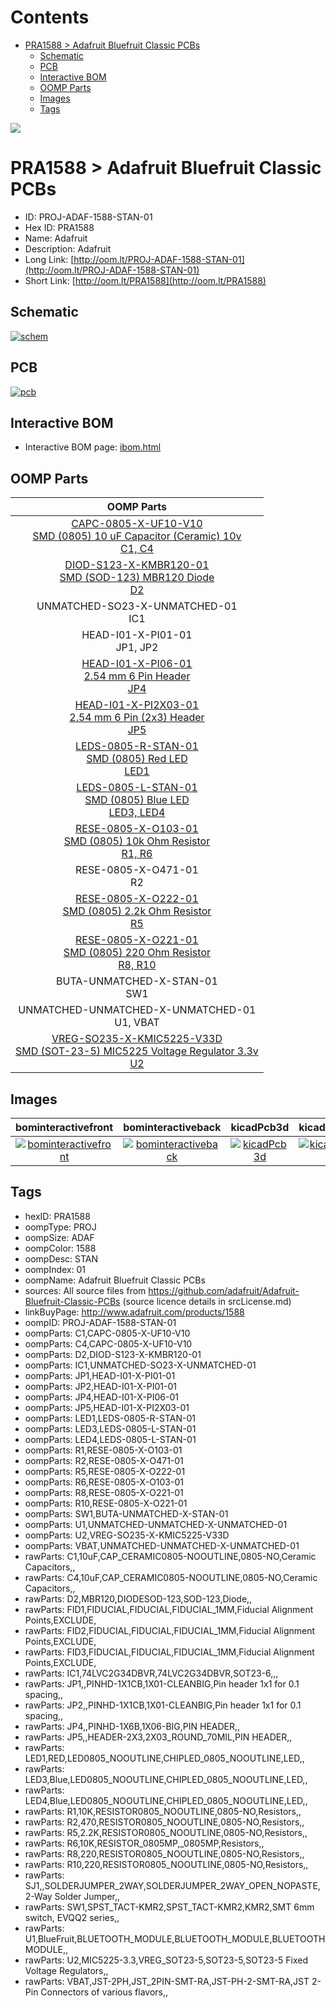 



Contents
========

* [PRA1588 > Adafruit Bluefruit Classic PCBs](#pra1588--adafruit-bluefruit-classic-pcbs)
	* [Schematic](#schematic)
	* [PCB](#pcb)
	* [Interactive BOM](#interactive-bom)
	* [OOMP Parts](#oomp-parts)
	* [Images](#images)
	* [Tags](#tags)
  
![][im]
# PRA1588 > Adafruit Bluefruit Classic PCBs

- ID: PROJ-ADAF-1588-STAN-01
- Hex ID: PRA1588
- Name: Adafruit
- Description: Adafruit
- Long Link: [http://oom.lt/PROJ-ADAF-1588-STAN-01](http://oom.lt/PROJ-ADAF-1588-STAN-01)
- Short Link: [http://oom.lt/PRA1588](http://oom.lt/PRA1588)

## Schematic
  
[![schem](eagleSchemImage.png)](eagleSchemImage.png)
## PCB
  
[![pcb](eagleImage.png)](eagleImage.png)
## Interactive BOM

- Interactive BOM page: [ibom.html](https://htmlpreview.github.io/?https://github.com/oomlout/oomlout_OOMP_projects/blob/main/PROJ-ADAF-1588-STAN-01/kicad/bom/ibom.html)

## OOMP Parts
  

|OOMP Parts|
| :---: |
|[CAPC-0805-X-UF10-V10<br> SMD (0805) 10 uF Capacitor (Ceramic) 10v<br> C1, C4](https://github.com/oomlout/oomlout_OOMP_parts/tree/main/CAPC-0805-X-UF10-V10/)|
|[DIOD-S123-X-KMBR120-01<br> SMD (SOD-123) MBR120 Diode<br> D2](https://github.com/oomlout/oomlout_OOMP_parts/tree/main/DIOD-S123-X-KMBR120-01/)|
|UNMATCHED-SO23-X-UNMATCHED-01<BR>IC1|
|HEAD-I01-X-PI01-01<BR>JP1, JP2|
|[HEAD-I01-X-PI06-01<br> 2.54 mm 6 Pin Header<br> JP4](https://github.com/oomlout/oomlout_OOMP_parts/tree/main/HEAD-I01-X-PI06-01/)|
|[HEAD-I01-X-PI2X03-01<br> 2.54 mm 6 Pin (2x3) Header<br> JP5](https://github.com/oomlout/oomlout_OOMP_parts/tree/main/HEAD-I01-X-PI2X03-01/)|
|[LEDS-0805-R-STAN-01<br> SMD (0805) Red LED<br> LED1](https://github.com/oomlout/oomlout_OOMP_parts/tree/main/LEDS-0805-R-STAN-01/)|
|[LEDS-0805-L-STAN-01<br> SMD (0805) Blue LED<br> LED3, LED4](https://github.com/oomlout/oomlout_OOMP_parts/tree/main/LEDS-0805-L-STAN-01/)|
|[RESE-0805-X-O103-01<br> SMD (0805) 10k Ohm Resistor<br> R1, R6](https://github.com/oomlout/oomlout_OOMP_parts/tree/main/RESE-0805-X-O103-01/)|
|RESE-0805-X-O471-01<BR>R2|
|[RESE-0805-X-O222-01<br> SMD (0805) 2.2k Ohm Resistor<br> R5](https://github.com/oomlout/oomlout_OOMP_parts/tree/main/RESE-0805-X-O222-01/)|
|[RESE-0805-X-O221-01<br> SMD (0805) 220 Ohm Resistor<br> R8, R10](https://github.com/oomlout/oomlout_OOMP_parts/tree/main/RESE-0805-X-O221-01/)|
|BUTA-UNMATCHED-X-STAN-01<BR>SW1|
|UNMATCHED-UNMATCHED-X-UNMATCHED-01<BR>U1, VBAT|
|[VREG-SO235-X-KMIC5225-V33D<br> SMD (SOT-23-5) MIC5225 Voltage Regulator 3.3v<br> U2](https://github.com/oomlout/oomlout_OOMP_parts/tree/main/VREG-SO235-X-KMIC5225-V33D/)|

## Images
  
  

|bominteractivefront|bominteractiveback|kicadPcb3d|kicadPcb3dFront|kicadPcb3dBack|eagleImage|eagleSchemImage|pcbdraw|pcbdrawback|
| :---: | :---: | :---: | :---: | :---: | :---: | :---: | :---: | :---: |
|[![bominteractivefront](bomFront_140.png)](bomFront.png)|[![bominteractiveback](bomBack_140.png)](bomBack.png)|[![kicadPcb3d](kicadPcb3d_140.png)](kicadPcb3d.png)|[![kicadPcb3dFront](kicadPcb3dFront_140.png)](kicadPcb3dFront.png)|[![kicadPcb3dBack](kicadPcb3dBack_140.png)](kicadPcb3dBack.png)|[![eagleImage](eagleImage_140.png)](eagleImage.png)|[![eagleSchemImage](eagleSchemImage_140.png)](eagleSchemImage.png)|[![pcbdraw](pcbdraw_140.png)](pcbdraw.png)|[![pcbdrawback](pcbdrawBack_140.png)](pcbdrawBack.png)|

## Tags

- hexID: PRA1588
- oompType: PROJ
- oompSize: ADAF
- oompColor: 1588
- oompDesc: STAN
- oompIndex: 01
- oompName: Adafruit Bluefruit Classic PCBs
- sources: All source files from https://github.com/adafruit/Adafruit-Bluefruit-Classic-PCBs (source licence details in srcLicense.md)
- linkBuyPage: http://www.adafruit.com/products/1588
- oompID: PROJ-ADAF-1588-STAN-01
- oompParts: C1,CAPC-0805-X-UF10-V10
- oompParts: C4,CAPC-0805-X-UF10-V10
- oompParts: D2,DIOD-S123-X-KMBR120-01
- oompParts: IC1,UNMATCHED-SO23-X-UNMATCHED-01
- oompParts: JP1,HEAD-I01-X-PI01-01
- oompParts: JP2,HEAD-I01-X-PI01-01
- oompParts: JP4,HEAD-I01-X-PI06-01
- oompParts: JP5,HEAD-I01-X-PI2X03-01
- oompParts: LED1,LEDS-0805-R-STAN-01
- oompParts: LED3,LEDS-0805-L-STAN-01
- oompParts: LED4,LEDS-0805-L-STAN-01
- oompParts: R1,RESE-0805-X-O103-01
- oompParts: R2,RESE-0805-X-O471-01
- oompParts: R5,RESE-0805-X-O222-01
- oompParts: R6,RESE-0805-X-O103-01
- oompParts: R8,RESE-0805-X-O221-01
- oompParts: R10,RESE-0805-X-O221-01
- oompParts: SW1,BUTA-UNMATCHED-X-STAN-01
- oompParts: U1,UNMATCHED-UNMATCHED-X-UNMATCHED-01
- oompParts: U2,VREG-SO235-X-KMIC5225-V33D
- oompParts: VBAT,UNMATCHED-UNMATCHED-X-UNMATCHED-01
- rawParts: C1,10uF,CAP_CERAMIC0805-NOOUTLINE,0805-NO,Ceramic Capacitors,,
- rawParts: C4,10uF,CAP_CERAMIC0805-NOOUTLINE,0805-NO,Ceramic Capacitors,,
- rawParts: D2,MBR120,DIODESOD-123,SOD-123,Diode,,
- rawParts: FID1,FIDUCIAL,FIDUCIAL,FIDUCIAL_1MM,Fiducial Alignment Points,EXCLUDE,
- rawParts: FID2,FIDUCIAL,FIDUCIAL,FIDUCIAL_1MM,Fiducial Alignment Points,EXCLUDE,
- rawParts: FID3,FIDUCIAL,FIDUCIAL,FIDUCIAL_1MM,Fiducial Alignment Points,EXCLUDE,
- rawParts: IC1,74LVC2G34DBVR,74LVC2G34DBVR,SOT23-6,,,
- rawParts: JP1,,PINHD-1X1CB,1X01-CLEANBIG,Pin header 1x1 for 0.1 spacing,,
- rawParts: JP2,,PINHD-1X1CB,1X01-CLEANBIG,Pin header 1x1 for 0.1 spacing,,
- rawParts: JP4,,PINHD-1X6B,1X06-BIG,PIN HEADER,,
- rawParts: JP5,,HEADER-2X3,2X03_ROUND_70MIL,PIN HEADER,,
- rawParts: LED1,RED,LED0805_NOOUTLINE,CHIPLED_0805_NOOUTLINE,LED,,
- rawParts: LED3,Blue,LED0805_NOOUTLINE,CHIPLED_0805_NOOUTLINE,LED,,
- rawParts: LED4,Blue,LED0805_NOOUTLINE,CHIPLED_0805_NOOUTLINE,LED,,
- rawParts: R1,10K,RESISTOR0805_NOOUTLINE,0805-NO,Resistors,,
- rawParts: R2,470,RESISTOR0805_NOOUTLINE,0805-NO,Resistors,,
- rawParts: R5,2.2K,RESISTOR0805_NOOUTLINE,0805-NO,Resistors,,
- rawParts: R6,10K,RESISTOR_0805MP,_0805MP,Resistors,,
- rawParts: R8,220,RESISTOR0805_NOOUTLINE,0805-NO,Resistors,,
- rawParts: R10,220,RESISTOR0805_NOOUTLINE,0805-NO,Resistors,,
- rawParts: SJ1,,SOLDERJUMPER_2WAY,SOLDERJUMPER_2WAY_OPEN_NOPASTE,2-Way Solder Jumper,,
- rawParts: SW1,SPST_TACT-KMR2,SPST_TACT-KMR2,KMR2,SMT 6mm switch, EVQQ2 series,,
- rawParts: U1,BlueFruit,BLUETOOTH_MODULE,BLUETOOTH_MODULE,BLUETOOTH MODULE,,
- rawParts: U2,MIC5225-3.3,VREG_SOT23-5,SOT23-5,SOT23-5 Fixed Voltage Regulators,,
- rawParts: VBAT,JST-2PH,JST_2PIN-SMT-RA,JST-PH-2-SMT-RA,JST 2-Pin Connectors of various flavors,,



[im]: kicadPcb3d_450.png
